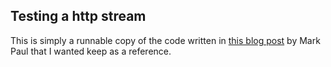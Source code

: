 ## Testing a http stream
This is simply a runnable copy of the code written in [this blog post](https://www.frontendjunkie.com/2018/07/unit-testing-nodejs-http-network.html) by Mark Paul that I wanted keep as a reference.